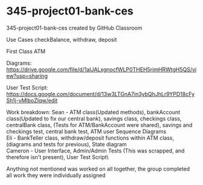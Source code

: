 # 345-project01-bank-ces
345-project01-bank-ces created by GitHub Classroom


Use Cases
checkBalance,
withdraw,
deposit

First Class
ATM


Diagrams:
https://drive.google.com/file/d/1aIJALxgnocfWLP0THEH5rjmHRWtgH5QS/view?usp=sharing 

User Test Script:
https://docs.google.com/document/d/13w3LTGnA7in3ybQhJhLr9YPD18cFySh1j-vMlboZIqw/edit


Work breakdown:
Sean - ATM class(Updated methods), bankAccount class(Updated to fix our central bank), savings class, checkings class, centralBank class, (Tests for ATM/BankAccount were shared), savings and checkings test, central bank test, ATM user Sequence Diagrams\
Eli - BankTeller class, withdraw/deposit functions within ATM class, (diagrams and tests for previous), State diagram\
Cameron - User Interface, Admin/Admin Tests (This was scrapped, and therefore isn't present), User Test Script\

Anything not mentioned was worked on all together, the group completed all work they were individually assigned
